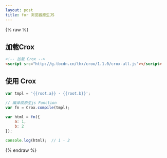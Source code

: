 ```yaml
---
layout: post
title: for 浏览器原生JS
---
```


{% raw %}

## 加载Crox

```html
<!-- 加载 Crox -->
<script src="http://g.tbcdn.cn/thx/crox/1.1.0/crox-all.js"></script>
```

## 使用 Crox


```js
var tmpl = '{{root.a}} - {{root.b}}';

// 编译成原生js Function
var fn = Crox.compile(tmpl);

var html = fn({
    a: 1,
    b: 2
});

console.log(html);  // 1 - 2

```

{% endraw %}
